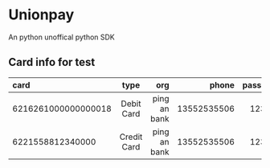# Unionpay

An python unoffical python SDK

##  Card info for test

| card  | type  | org | phone | password | CVN2 | expire | certid | name |
| :------------ |:---------------:| -----:| -----:| -----:| -----:| -----:| -----:| -----:|
| 6216261000000000018 | Debit Card | ping an bank| 13552535506 | 123456 | | | 341126197709218366 | 全渠道 |
| 6221558812340000 | Credit Card | ping an bank | 13552535506 | 123456 | 123 | 1711 | 341126197709218366 | 全渠道 |
